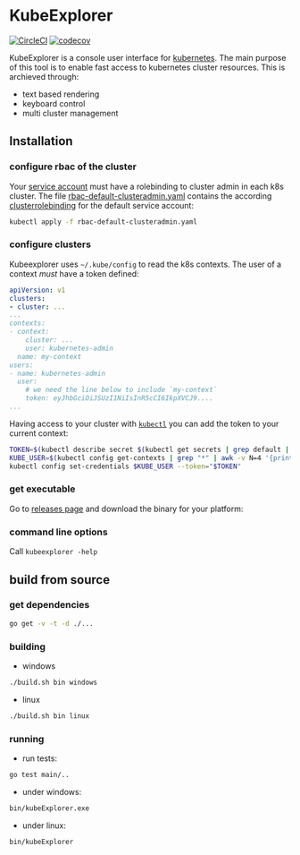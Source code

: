 # KubeExplorer

[![CircleCI](https://circleci.com/gh/alitari/kubeexplorer.svg?style=svg&circle-token=c67a57c6fc4018d2a3542bf99c0bb76ea219c416)](https://circleci.com/gh/alitari/kubeexplorer)
[![codecov](https://codecov.io/gh/alitari/kubeexplorer/branch/master/graph/badge.svg?token=RiPcH0JQbd)](https://codecov.io/gh/alitari/kubeexplorer)

KubeExplorer is a console user interface for [kubernetes](https://kubernetes.io/). The main purpose of this tool is to enable fast access to kubernetes cluster resources. This is archieved through:

- text based rendering
- keyboard control
- multi cluster management

## Installation

### configure rbac of the cluster

Your [service account](https://kubernetes.io/docs/tasks/configure-pod-container/configure-service-account/) must have a rolebinding to cluster admin in each k8s cluster. The file [rbac-default-clusteradmin.yaml](./rbac-default-clusteradmin.yaml) contains the according [clusterrolebinding]((https://kubernetes.io/docs/admin/authorization/rbac/#kubectl-create-clusterrolebinding)) for the default service account:

```bash
kubectl apply -f rbac-default-clusteradmin.yaml
```

### configure clusters

Kubeexplorer uses `~/.kube/config` to read the k8s contexts. The user of a context *must* have a token defined:

```yaml
apiVersion: v1
clusters:
- cluster: ...
...
contexts:
- context:
    cluster: ...
    user: kubernetes-admin
  name: my-context
users:
- name: kubernetes-admin
  user:
    # we need the line below to include `my-context`
    token: eyJhbGciOiJSUzI1NiIsInR5cCI6IkpXVCJ9....
...
```

Having access to your cluster with [`kubectl`](https://kubernetes.io/docs/user-guide/kubectl-overview/) you can add the token to your current context:

```bash
TOKEN=$(kubectl describe secret $(kubectl get secrets | grep default | cut -f1 -d ' ') | grep -E '^token' | cut -f2 -d':' | tr -d '\t')
KUBE_USER=$(kubectl config get-contexts | grep "*" | awk -v N=4 '{print $N}')
kubectl config set-credentials $KUBE_USER --token="$TOKEN"
```

### get executable

Go to [releases page](https://github.com/alitari/kubeexplorer/releases) and download the binary for your platform: 

### command line options

Call `kubeexplorer -help`

## build from source

### get dependencies

```bash
go get -v -t -d ./...
```

### building

- windows

```bash
./build.sh bin windows
```

- linux

```bash
./build.sh bin linux
```

### running

- run tests:

```bash
go test main/..
```

- under windows:

```bash
bin/kubeExplorer.exe
```

- under linux:

```bash
bin/kubeExplorer
```
